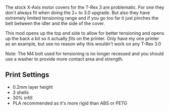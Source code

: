 The stock X-Axis motor covers for the T-Rex 3 are problematic.
For one they don't always fit when doing the 2+ to 3.0 upgrade.
But also they have extremely limited tensioning range and if you go too far it just pinches the belt between the idler and the side of the cover.

This mod opens up the top and side to allow for better tensioning and opens up the back a bit so it actually *fits* on the printer. Only have my one printer as an example, but see no reason why this wouldn't work on any T-Rex 3.0

Note: The M4 bolt used for tensioning is no longer recessed and you should use a washer to provide more contact area and strength.

## Print Settings

- 0.2mm layer height
- 3 shells
- 30% infill
- PLA recommended as it's more rigid than ABS or PETG